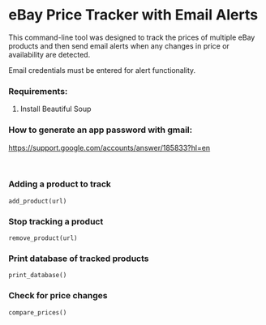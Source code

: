 # eBay Price Tracker with Email Alerts

This command-line tool was designed to track the prices of multiple eBay products and then send email alerts when any changes in price or availability are detected.

Email credentials must be entered for alert functionality.



### Requirements: 

1. Install Beautiful Soup


### How to generate an app password with gmail:
<url>https://support.google.com/accounts/answer/185833?hl=en</url>

<br>

### Adding a product to track
<code>add_product(url)</code>

### Stop tracking a product
<code>remove_product(url)</code>


### Print database of tracked products
<code>print_database()</code>


### Check for price changes
<code>compare_prices()</code>

